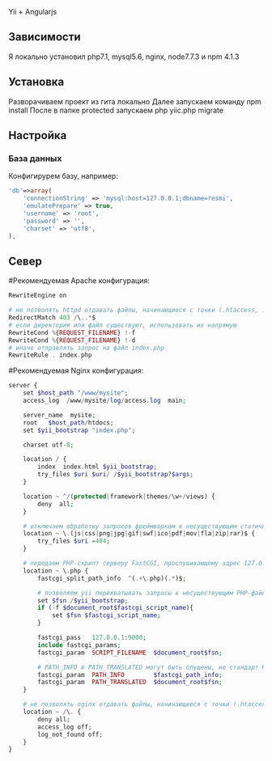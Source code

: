 Yii + Angularjs

Зависимости
------------

Я локально установил php7.1, mysql5.6, nginx, node7.7.3 и npm 4.1.3

Установка
-------------

Разворачиваем проект из гита локально
Далее запускаем команду npm install
После в папке protected запускаем php yiic.php migrate

Настройка
-------------

### База данных

Конфигирурем базу, например:

```php
'db'=>array(
    'connectionString' => 'mysql:host=127.0.0.1;dbname=resmi',
    'emulatePrepare' => true,
    'username' => 'root',
    'password' => '',
    'charset' => 'utf8',
),
```

Север
-------------

#Рекомендуемая Apache конфигурация:

```php
RewriteEngine on

# не позволять httpd отдавать файлы, начинающиеся с точки (.htaccess, .svn, .git и прочие)
RedirectMatch 403 /\..*$
# если директория или файл существуют, использовать их напрямую
RewriteCond %{REQUEST_FILENAME} !-f
RewriteCond %{REQUEST_FILENAME} !-d
# иначе отправлять запрос на файл index.php
RewriteRule . index.php
```

#Рекомендуемая Nginx конфигурация:

```php
server {
    set $host_path "/www/mysite";
    access_log  /www/mysite/log/access.log  main;

    server_name  mysite;
    root   $host_path/htdocs;
    set $yii_bootstrap "index.php";

    charset utf-8;

    location / {
        index  index.html $yii_bootstrap;
        try_files $uri $uri/ /$yii_bootstrap?$args;
    }

    location ~ ^/(protected|framework|themes/\w+/views) {
        deny  all;
    }

    # отключаем обработку запросов фреймворком к несуществующим статичным файлам
    location ~ \.(js|css|png|jpg|gif|swf|ico|pdf|mov|fla|zip|rar)$ {
        try_files $uri =404;
    }

    # передаем PHP-скрипт серверу FastCGI, прослушивающему адрес 127.0.0.1:9000
    location ~ \.php {
        fastcgi_split_path_info  ^(.+\.php)(.*)$;

        # позволяем yii перехватывать запросы к несуществующим PHP-файлам
        set $fsn /$yii_bootstrap;
        if (-f $document_root$fastcgi_script_name){
            set $fsn $fastcgi_script_name;
        }

        fastcgi_pass   127.0.0.1:9000;
        include fastcgi_params;
        fastcgi_param  SCRIPT_FILENAME  $document_root$fsn;

        # PATH_INFO и PATH_TRANSLATED могут быть опущены, но стандарт RFC 3875 определяет для CGI
        fastcgi_param  PATH_INFO        $fastcgi_path_info;
        fastcgi_param  PATH_TRANSLATED  $document_root$fsn;
    }

    # не позволять nginx отдавать файлы, начинающиеся с точки (.htaccess, .svn, .git и прочие)
    location ~ /\. {
        deny all;
        access_log off;
        log_not_found off;
    }
}
```